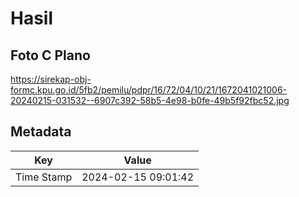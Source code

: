 # Hasil

## Foto C Plano

https://sirekap-obj-formc.kpu.go.id/5fb2/pemilu/pdpr/16/72/04/10/21/1672041021006-20240215-031532--6907c392-58b5-4e98-b0fe-49b5f92fbc52.jpg


## Metadata

| Key        | Value               |
| ---------- | ------------------- |
| Time Stamp | 2024-02-15 09:01:42 |



